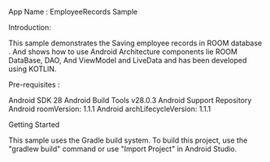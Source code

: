 
App Name :  EmployeeRecords Sample

Introduction:

This sample demonstrates the Saving employee records in ROOM database .
And shows how to use Android Architecture components lie  ROOM DataBase, DAO, And ViewModel and LiveData
and has been developed using KOTLIN.

Pre-requisites : 

Android SDK 28
Android Build Tools v28.0.3
Android Support Repository
Android roomVersion: 1.1.1
Android archLifecycleVersion: 1.1.1


Getting Started

This sample uses the Gradle build system. To build this project, use the "gradlew build" command or use "Import Project" in Android Studio.

